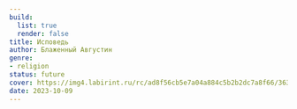 ```yaml
---
build:
  list: true
  render: false
title: Исповедь
author: Блаженный Августин
genre:
- religion
status: future
cover: https://img4.labirint.ru/rc/ad8f56cb5e7a04a884c5b2b2dc7a8f66/363x561q80/books79/782536/cover.jpg?1608355601
date: 2023-10-09
---
```



